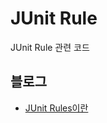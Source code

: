 JUnit Rule
======
JUnit Rule 관련 코드

## 블로그
- <a href="https://blog.advenoh.pe.kr/java/20190212_JUnit_Rules%EC%9D%B4%EB%9E%80/" target="_blank">JUnit Rules이란</a>